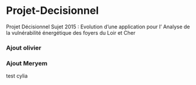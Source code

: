 # Projet-Decisionnel
Projet Décisionnel Sujet 2015 : Evolution d’une application pour l’ Analyse de la vulnérabilité énergétique des  foyers du Loir et Cher

### Ajout olivier
### Ajout Meryem
test cylia

